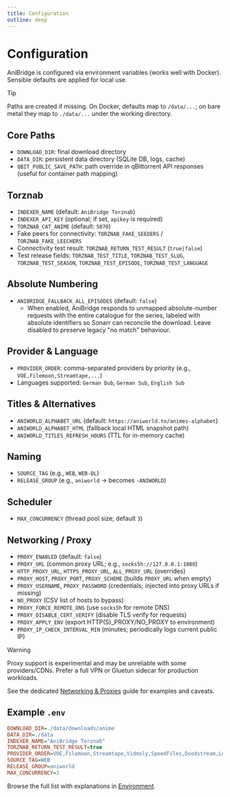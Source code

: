 ```yaml
---
title: Configuration
outline: deep
---
```


# Configuration

AniBridge is configured via environment variables (works well with Docker). Sensible defaults are applied for local use.

> [!TIP]
> Paths are created if missing. On Docker, defaults map to `/data/...`; on bare metal they map to `./data/...` under the working directory.

## Core Paths

- `DOWNLOAD_DIR`: final download directory
- `DATA_DIR`: persistent data directory (SQLite DB, logs, cache)
- `QBIT_PUBLIC_SAVE_PATH`: path override in qBittorrent API responses (useful for container path mapping)

## Torznab

- `INDEXER_NAME` (default: `AniBridge Torznab`)
- `INDEXER_API_KEY` (optional; if set, `apikey` is required)
- `TORZNAB_CAT_ANIME` (default: `5070`)
- Fake peers for connectivity: `TORZNAB_FAKE_SEEDERS` / `TORZNAB_FAKE_LEECHERS`
- Connectivity test result: `TORZNAB_RETURN_TEST_RESULT` (`true|false`)
- Test release fields: `TORZNAB_TEST_TITLE`, `TORZNAB_TEST_SLUG`, `TORZNAB_TEST_SEASON`, `TORZNAB_TEST_EPISODE`, `TORZNAB_TEST_LANGUAGE`

## Absolute Numbering

- `ANIBRIDGE_FALLBACK_ALL_EPISODES` (default: `false`)
  - When enabled, AniBridge responds to unmapped absolute-number requests with the entire catalogue for the series, labeled with absolute identifiers so Sonarr can reconcile the download. Leave disabled to preserve legacy "no match" behaviour.

## Provider & Language

- `PROVIDER_ORDER`: comma-separated providers by priority (e.g., `VOE,Filemoon,Streamtape,...`)
- Languages supported: `German Dub`, `German Sub`, `English Sub`

## Titles & Alternatives

- `ANIWORLD_ALPHABET_URL` (default: `https://aniworld.to/animes-alphabet`)
- `ANIWORLD_ALPHABET_HTML` (fallback local HTML snapshot path)
- `ANIWORLD_TITLES_REFRESH_HOURS` (TTL for in-memory cache)

## Naming

- `SOURCE_TAG` (e.g., `WEB`, `WEB-DL`)
- `RELEASE_GROUP` (e.g., `aniworld` -> becomes `-ANIWORLD`)

## Scheduler

- `MAX_CONCURRENCY` (thread pool size; default `3`)

## Networking / Proxy

- `PROXY_ENABLED` (default: `false`)
- `PROXY_URL` (common proxy URL; e.g., `socks5h://127.0.0.1:1080`)
- `HTTP_PROXY_URL`, `HTTPS_PROXY_URL`, `ALL_PROXY_URL` (overrides)
- `PROXY_HOST`, `PROXY_PORT`, `PROXY_SCHEME` (builds `PROXY_URL` when empty)
- `PROXY_USERNAME`, `PROXY_PASSWORD` (credentials; injected into proxy URLs if missing)
- `NO_PROXY` (CSV list of hosts to bypass)
- `PROXY_FORCE_REMOTE_DNS` (use `socks5h` for remote DNS)
- `PROXY_DISABLE_CERT_VERIFY` (disable TLS verify for requests)
- `PROXY_APPLY_ENV` (export HTTP(S)_PROXY/NO_PROXY to environment)
- `PROXY_IP_CHECK_INTERVAL_MIN` (minutes; periodically logs current public IP)

> [!WARNING]
> Proxy support is experimental and may be unreliable with some providers/CDNs. Prefer a full VPN or Gluetun sidecar for production workloads.

See the dedicated [Networking & Proxies](/guide/networking) guide for examples and caveats.

## Example `.env`

```ini
DOWNLOAD_DIR=./data/downloads/anime
DATA_DIR=./data
INDEXER_NAME="AniBridge Torznab"
TORZNAB_RETURN_TEST_RESULT=true
PROVIDER_ORDER=VOE,Filemoon,Streamtape,Vidmoly,SpeedFiles,Doodstream,LoadX,Luluvdo,Vidoza
SOURCE_TAG=WEB
RELEASE_GROUP=aniworld
MAX_CONCURRENCY=3
```

Browse the full list with explanations in [Environment](/api/environment).
